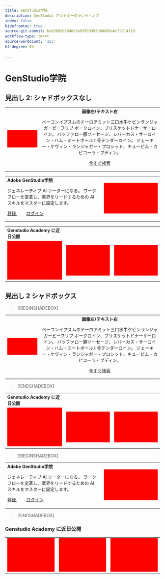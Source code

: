 ```yaml
---
title: GenStudio学院
description: GenStudio アカデミーのランディング
index: false
hidefromtoc: true
source-git-commit: be63802b36d8d3e9f859993b00886abc72714119
workflow-type: tm+mt
source-wordcount: '155'
ht-degree: 0%

---
```


# GenStudio学院

## 見出し 2: シャドボックスなし

<table>
 <tr style= "border: 0;">
  <td><img src="./assets/medium.png"></td>
  <td align="center"> <strong> 画像左/テキスト右 </strong><p> ベーコンイプスムのドーロアミット三口水牛ケビンランジャガービーフリブ ポークロイン、ブリスケットドナーサーロイン。 バッファロー豚ソーセージ、レバーカス・サーロイン・ハム・ミートボール t 骨テンダーロイン。 ジェーキー・ケヴィン・ランジャガー・プロシット、キューピム・カピコーラ・ブディン。 <p><a href="https://business.adobe.com/products/genstudio.htmlL" rel="noreferrer" target="_blank" class="spectrum-Button spectrum-Button--fill spectrum-Button--accent spectrum-Button--sizeM"><span class="spectrum-Button-label has-no-wrap">今すぐ検索</span></a></td>
 </tr>
</table>

<table>
 <tr style= "border: 0;">
  <td> <strong>Adobe GenStudio学院 </strong><p> ジェネレーティブ AI リーダーになる。 ワークフローを変革し、業界をリードするための AI スキルをマスターに設定します。 <p><a href="https://business.adobe.com/products/genstudio.htmlL" rel="noreferrer" target="_blank" class="spectrum-Button spectrum-Button--fill spectrum-Button--accent spectrum-Button--sizeM"><span class="spectrum-Button-label has-no-wrap"> 登録 </span></a>          <a href="https://business.adobe.com/products/genstudio.htmlL" rel="noreferrer" target="_blank" class="spectrum-Button spectrum-Button--fill spectrum-Button--accent spectrum-Button--sizeM"><span class="spectrum-Button-label has-no-wrap"> ログイン </span></a></td>
  <td><img src="./assets/medium.png"></td>
 </tr>
</table>

<table>
 <tr style= "border: 0;colspan: 2;">
  <td> <strong>Genstudio Academy に近日公開 </strong></td>
 </tr> 
 <tr> 
    <td align="left"><img src="./assets/small.png"></td>
    <td align="center"><img src="./assets/small.png"></td>
    <td align="right"><img src="./assets/small.png"></td>
 </tr>
</table>

## 見出し 2 シャドボックス


>[!BEGINSHADEBOX]

<table>
 <tr style= "border: 0;">
  <td><img src="./assets/medium.png"></td>
  <td align="center"> <strong> 画像左/テキスト右 </strong><p> ベーコンイプスムのドーロアミット三口水牛ケビンランジャガービーフリブ ポークロイン、ブリスケットドナーサーロイン。 バッファロー豚ソーセージ、レバーカス・サーロイン・ハム・ミートボール t 骨テンダーロイン。 ジェーキー・ケヴィン・ランジャガー・プロシット、キューピム・カピコーラ・ブディン。 <p><a href="https://business.adobe.com/products/genstudio.htmlL" rel="noreferrer" target="_blank" class="spectrum-Button spectrum-Button--fill spectrum-Button--accent spectrum-Button--sizeM"><span class="spectrum-Button-label has-no-wrap">今すぐ検索</span></a></td>
 </tr>
</table>

>[!ENDSHADEBOX]

<table>
 <tr style= "border: 0;colspan: 2;">
  <td> <strong>Genstudio Academy に近日公開 </strong></td>
 </tr> 
 <tr> 
    <td align="left"><img src="./assets/small.png"></td>
    <td align="center"><img src="./assets/small.png"></td>
    <td align="right"><img src="./assets/small.png"></td>
 </tr>
</table>

>[!BEGINSHADEBOX]

<table>
 <tr style= "border: 0;">
  <td> <strong>Adobe GenStudio学院 </strong><p> ジェネレーティブ AI リーダーになる。 ワークフローを変革し、業界をリードするための AI スキルをマスターに設定します。 <p><a href="https://business.adobe.com/products/genstudio.htmlL" rel="noreferrer" target="_blank" class="spectrum-Button spectrum-Button--fill spectrum-Button--accent spectrum-Button--sizeM"><span class="spectrum-Button-label has-no-wrap"> 登録 </span></a>          <a href="https://business.adobe.com/products/genstudio.htmlL" rel="noreferrer" target="_blank" class="spectrum-Button spectrum-Button--fill spectrum-Button--accent spectrum-Button--sizeM"><span class="spectrum-Button-label has-no-wrap"> ログイン </span></a></td>
  <td><img src="./assets/medium.png"></td>
 </tr>
</table>

>[!ENDSHADEBOX]

### Genstudio Academy に近日公開

<table>
 <tr> 
    <td align="left"><img src="./assets/small.png"></td>
    <td align="center"><img src="./assets/small.png"></td>
    <td align="right"><img src="./assets/small.png"></td>
 </tr>
</table>